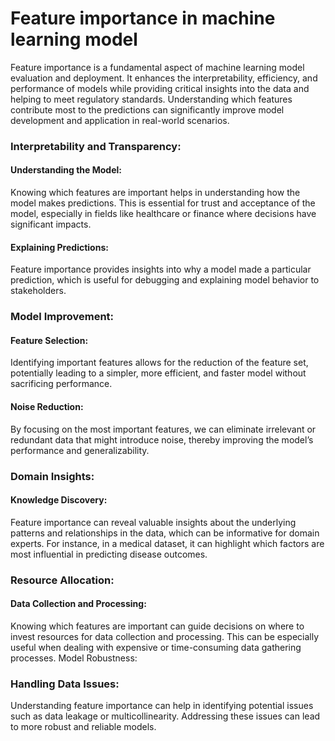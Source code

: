 # Feature importance in machine learning model

Feature importance is a fundamental aspect of machine learning model evaluation and deployment. It enhances the interpretability, efficiency, and performance of models while providing critical insights into the data and helping to meet regulatory standards. Understanding which features contribute most to the predictions can significantly improve model development and application in real-world scenarios.


### Interpretability and Transparency:

#### Understanding the Model: 
Knowing which features are important helps in understanding how the model makes predictions. This is essential for trust and acceptance of the model, especially in fields like healthcare or finance where decisions have significant impacts.

#### Explaining Predictions: 
Feature importance provides insights into why a model made a particular prediction, which is useful for debugging and explaining model behavior to stakeholders.

### Model Improvement:

#### Feature Selection: 
Identifying important features allows for the reduction of the feature set, potentially leading to a simpler, more efficient, and faster model without sacrificing performance.

#### Noise Reduction:
By focusing on the most important features, we can eliminate irrelevant or redundant data that might introduce noise, thereby improving the model’s performance and generalizability.

### Domain Insights:

#### Knowledge Discovery:
Feature importance can reveal valuable insights about the underlying patterns and relationships in the data, which can be informative for domain experts. For instance, in a medical dataset, it can highlight which factors are most influential in predicting disease outcomes.

### Resource Allocation:

#### Data Collection and Processing: 
Knowing which features are important can guide decisions on where to invest resources for data collection and processing. This can be especially useful when dealing with expensive or time-consuming data gathering processes.
Model Robustness:

### Handling Data Issues: 

Understanding feature importance can help in identifying potential issues such as data leakage or multicollinearity. Addressing these issues can lead to more robust and reliable models.










